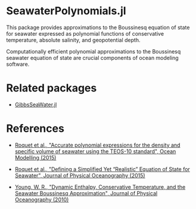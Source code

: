 # SeawaterPolynomials.jl

This package provides approximations to the Boussinesq equation of state for seawater expressed as polynomial functions of conservative temperature, absolute salinity, and geopotential depth. 

Computationally efficient polynomial approximations to the Boussinesq seawater equation of state are crucial components of ocean modeling software.

# Related packages

* [GibbsSeaWater.jl](https://github.com/TEOS-10/GibbsSeaWater.jl)

# References

* [Roquet et al., "Accurate polynomial expressions for the density and specific volume of seawater using the TEOS-10 standard", Ocean Modelling (2015)](https://doi.org/10.1016/j.ocemod.2015.04.002)

* [Roquet et al., "Defining a Simplified Yet “Realistic” Equation of State for Seawater", Journal of Physical Oceanography (2015)](https://doi.org/10.1175/JPO-D-15-0080.1)

* [Young, W. R., "Dynamic Enthalpy, Conservative Temperature, and the Seawater Boussinesq Approximation", Journal of Physical Oceanography (2010)](https://doi.org/10.1175/2009JPO4294.1)
